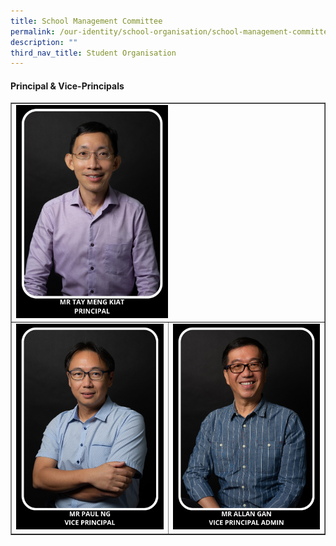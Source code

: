 ```yaml
---
title: School Management Committee
permalink: /our-identity/school-organisation/school-management-committee/
description: ""
third_nav_title: Student Organisation
---
```

<h4><strong>Principal &amp; Vice-Principals</strong></h4>
<table style="border-collapse: collapse; width: 100%;" border="1">
<tbody>
<tr>
<td style="width: 50%;" colspan = "2" ><img style="width: 50%;" src="/images/pvp.jpg" /></td>
</tr>
<tr>
<td style="width: 50%;"><img src="/images/pvp1.jpg"></td>
<td style="width: 50%;"><img src="/images/pvp2.jpg"></td>
</tr>
</tbody>
</table>